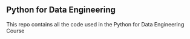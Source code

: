 ## Python for Data Engineering
This repo contains all the code used in the Python for Data Engineering Course


